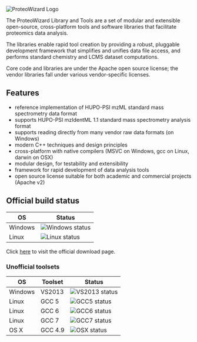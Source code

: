 
![ProteoWizard Logo](http://proteowizard.sourceforge.net/images/pwiz_purple_logo.png "ProteoWizard")

The ProteoWizard Library and Tools are a set of modular and extensible open-source, cross-platform tools and software libraries that facilitate proteomics data analysis.

The libraries enable rapid tool creation by providing a robust, pluggable development framework that simplifies and unifies data file access, and performs standard chemistry and LCMS dataset computations.

Core code and libraries are under the Apache open source license; the vendor libraries fall under various vendor-specific licenses.

## Features
* reference implementation of HUPO-PSI mzML standard mass spectrometry data format
* supports HUPO-PSI mzIdentML 1.1 standard mass spectrometry analysis format
* supports reading directly from many vendor raw data formats (on Windows)
* modern C++ techniques and design principles
* cross-platform with native compilers (MSVC on Windows, gcc on Linux, darwin on OSX)
* modular design, for testability and extensibility
* framework for rapid development of data analysis tools
* open source license suitable for both academic and commercial projects (Apache v2)

## Official build status

| OS      | Status |
| ------- | ------ |
| Windows | ![Windows status](https://img.shields.io/teamcity/http/teamcity.labkey.org/s/bt83.svg?label=VS%202013) |
| Linux   | ![Linux status](https://img.shields.io/teamcity/http/teamcity.labkey.org/s/bt17.svg?label=GCC%204.9) |

Click [here](http://proteowizard.sourceforge.net/downloads.shtml) to visit the official download page.

### Unofficial toolsets
| OS      | Toolset | Status |
| ------- | ------- | ------ |
| Windows | VS2013  | ![VS2013 status](https://img.shields.io/appveyor/ci/chambm/pwiz.svg) |
| Linux   | GCC 5   | ![GCC5 status](https://travis-matrix-badges.herokuapp.com/repos/ProteoWizard/pwiz/branches/master/2) |
| Linux   | GCC 6   | ![GCC6 status](https://travis-matrix-badges.herokuapp.com/repos/ProteoWizard/pwiz/branches/master/3) |
| Linux   | GCC 7   | ![GCC7 status](https://travis-matrix-badges.herokuapp.com/repos/ProteoWizard/pwiz/branches/master/4) |
| OS X    | GCC 4.9 | ![OSX status](https://travis-matrix-badges.herokuapp.com/repos/ProteoWizard/pwiz/branches/master/9) |
